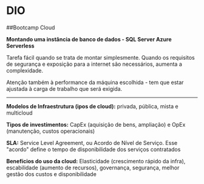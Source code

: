 # DIO
##Bootcamp Cloud

**Montando uma instância de banco de dados - SQL Server Azure Serverless**

Tarefa fácil quando se trata de montar simplesmente. Quando os requisitos de segurança e exposição para a internet são necessários, aumenta a complexidade.

Atenção também à performance da máquina escolhida - tem que estar ajustada à carga de trabalho que será exigida.

---------------------------

**Modelos de Infraestrutura (ipos de cloud):** privada, pública, mista e multicloud

**Tipos de investimentos:** CapEx (aquisição de bens, ampliação) e OpEx (manutenção, custos operacionais)

**SLA:** Service Level Agreement, ou Acordo de Nível de Serviço. Esse "acordo" define o tempo de disponibilidade dos serviços contratados

**Benefícios do uso da cloud:** Elasticidade (crescimento rápido da infra), escabilidade (aumento de recursos), governança, segurança, melhor gestão dos custos e disponibilidade
